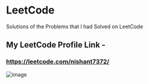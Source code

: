 # LeetCode
Solutions of the Problems that I had Solved on LeetCode

## My LeetCode Profile Link - 
### https://leetcode.com/nishant7372/

![image](https://user-images.githubusercontent.com/91368799/203897471-1ae88b18-426b-428f-a075-2e8ef36df503.png)
